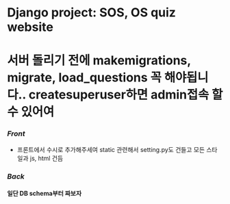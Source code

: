 # Django project: SOS, OS quiz website
# 서버 돌리기 전에 makemigrations, migrate, load_questions 꼭 해야됩니다.. createsuperuser하면 admin접속 할 수 있어여

### ***Front***
- 프론트에서 수시로 추가해주세여
static 관련해서 setting.py도 건들고
모든 스타일과 js, html 건듬



### ***Back***

#### 일단 DB schema부터 짜보자

